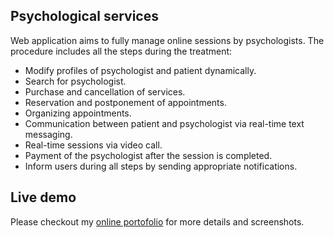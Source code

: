 ## Psychological services

Web application aims to fully manage online sessions by psychologists.
The procedure includes all the steps during the treatment: 

* Modify profiles of psychologist and patient dynamically.
*  Search for psychologist.
*  Purchase and cancellation of services.
*  Reservation and postponement of appointments. 
*  Organizing appointments. 
*  Communication between patient and psychologist via real-time text messaging. 
*  Real-time sessions via video call. 
*  Payment of the psychologist after the session is completed.
*  Inform users during all steps by sending appropriate notifications.

## Live demo

Please checkout my [online portofolio](http://katiforis.atwebpages.com) for more details and screenshots.
